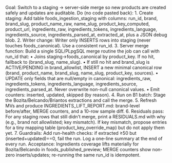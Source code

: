 Goal: Switch to a staging → server-side merge so new products are created safely and updates are auditable.
Do (no code pasted back):
	1.	Create staging: Add table foods_ingestion_staging with columns: run_id, brand, brand_slug, product_name_raw, name_slug, product_key_computed, product_url, ingredients_raw, ingredients_tokens, ingredients_language, ingredients_source, ingredients_parsed_at, extracted_at, plus a JSON debug blob.
	2.	Writer change: Writer only INSERTS rows into staging (never touches foods_canonical). Use a consistent run_id.
	3.	Server merge function: Build a single SQL/PLpgSQL merge routine the job can call with run_id that:
	•	Joins staging→foods_canonical by product_key. If no hit, fallback to (brand_slug, name_slug).
	•	If still no hit and brand_slug is ACTIVE/PENDING in brand_allowlist, INSERT a new minimal canonical row (brand, product_name, brand_slug, name_slug, product_key, sources).
	•	UPDATE only fields that are null/empty in canonical: ingredients_raw, ingredients_tokens, ingredients_language, ingredients_source, ingredients_parsed_at. Never overwrite non-null canonical values.
	•	Emit counters: inserted, updated, skipped (by reason).
	4.	Run on B1 batch: Stage the Bozita/Belcando/Briantos extractions and call the merge.
	5.	Refresh MVs and produce INGREDIENTS_LIFT_REPORT.md: brand-level before/after, MERGE counters, and a 10-row sample diff.
	6.	Residuals pass: For any staging rows that still didn’t merge, print a RESIDUALS.md with why (e.g., brand not allowlisted; key mismatch). If key mismatch, propose entries for a tiny mapping table (product_key_override_map) but do not apply them yet.
	7.	Guardrails: Add run-health checks: if extracted ≥50 but (inserted+updated)==0, fail the run. Log a one-line summary at the end of every run.
Acceptance: Ingredients coverage lifts materially for Bozita/Belcando in foods_published_preview; MERGE counters show non-zero inserts/updates; re-running the same run_id is idempotent.